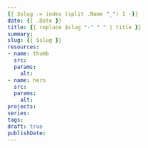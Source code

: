 ```yaml
---
{{ $slug := index (split .Name "_") 1 -}}
date: {{ .Date }}
title: {{ replace $slug "-" " " | title }}
summary:
slug: {{ $slug }}
resources:
- name: thumb
  src:
  params:
    alt:
- name: hero
  src:
  params:
    alt:
projects:
series:
tags:
draft: true
publishDate:
---
```

